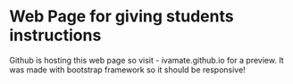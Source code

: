 # Web Page for giving students instructions
Github is hosting this web page so visit - ivamate.github.io for a preview.
It was made with bootstrap framework so it should be responsive!


